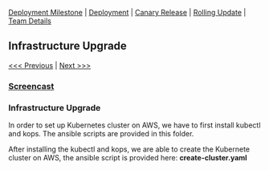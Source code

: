 [Deployment Milestone](../README.md) | [Deployment](/deployment/deployment.md) | [Canary Release](/canary-release/can-rel.md) | [Rolling Update](/rolling-update/rol-update.md) | [Team Details](../Team.md)

Infrastructure Upgrade
----------------------------------

[<<< Previous](/deployment/deployment.md) | [Next >>>](/canary-release/can-rel.md)

### [Screencast](https://youtu.be/ufThfV6sgbo)

### Infrastructure Upgrade
In order to set up Kubernetes cluster on AWS, we have to first install kubectl and kops. The ansible scripts are provided in this folder.

After installing the kubectl and kops, we are able to create the Kubernete cluster on AWS, the ansible script is provided here: **create-cluster.yaml**
